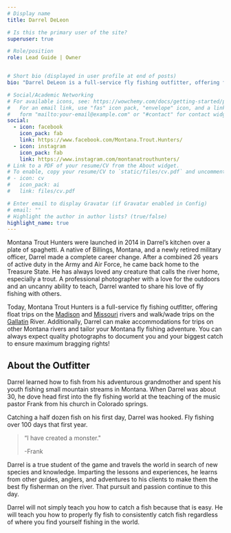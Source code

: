 ```yaml
---
# Display name
title: Darrel DeLeon

# Is this the primary user of the site?
superuser: true

# Role/position
role: Lead Guide | Owner


# Short bio (displayed in user profile at end of posts)
bio: "Darrel DeLeon is a full-service fly fishing outfitter, offering float trips on the Madison River and walk/wade trips on the Gallatin River."

# Social/Academic Networking
# For available icons, see: https://wowchemy.com/docs/getting-started/page-builder/#icons
#   For an email link, use "fas" icon pack, "envelope" icon, and a link in the
#   form "mailto:your-email@example.com" or "#contact" for contact widget.
social:
  - icon: facebook
    icon_pack: fab
    link: https://www.facebook.com/Montana.Trout.Hunters/
  - icon: instagram
    icon_pack: fab
    link: https://www.instagram.com/montanatrouthunters/
# Link to a PDF of your resume/CV from the About widget.
# To enable, copy your resume/CV to `static/files/cv.pdf` and uncomment the lines below.
# - icon: cv
#   icon_pack: ai
#   link: files/cv.pdf

# Enter email to display Gravatar (if Gravatar enabled in Config)
# email: ""
# Highlight the author in author lists? (true/false)
highlight_name: true
---
```


Montana Trout Hunters were launched in 2014 in Darrel’s kitchen over a plate of spaghetti. A native of Billings, Montana, and a newly retired military officer, Darrel made a complete career change. After a combined 26 years of active duty in the Army and Air Force, he came back home to the Treasure State. He has always loved any creature that calls the river home, especially a trout. A professional photographer with a love for the outdoors and an uncanny ability to teach, Darrel wanted to share his love of fly fishing with others.

Today, Montana Trout Hunters is a full-service fly fishing outfitter, offering float trips on the [Madison](/our-rivers/#madison-river) and [Missouri](/our-rivers/#missouri-river) rivers and walk/wade trips on the [Gallatin](/our-rivers/#gallatin-river) River. Additionally, Darrel can make accommodations for trips on other Montana rivers and tailor your Montana fly fishing adventure. You can always expect quality photographs to document you and your biggest catch to ensure maximum bragging rights!  


## About the Outfitter

Darrel learned how to fish from his adventurous grandmother and spent his youth fishing small mountain streams in Montana. When Darrel was about 30, he dove head first into the fly fishing world at the teaching of the music pastor Frank from his church in Colorado springs.

Catching a half dozen fish on his first day, Darrel was hooked. Fly fishing over 100 days that first year.  

> “I have created a monster."
>
> \-Frank

Darrel is a true student of the game and travels the world in search of new species and knowledge. Imparting the lessons and experiences, he learns from other guides, anglers, and adventures to his clients to make them the best fly fisherman on the river. That pursuit and passion continue to this day.

Darrel will not simply teach you how to catch a fish because that is easy. He will teach you how to properly fly fish to consistently catch fish regardless of where you find yourself fishing in the world.
